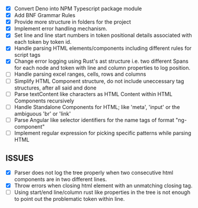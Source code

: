 - [x] Convert Deno into NPM Typescript package module
- [x] Add BNF Grammar Rules
- [x] Provide more structure in folders for the project
- [x] Implement error handling mechanism.
- [x] Set line and line start numbers in token positional details associated with each token by token id.
- [x] Handle parsing HTML elements/components including different rules for script tags
- [x] Change error logging using Rust's ast structure i.e. two different Spans for each node and token with line and column properties to log position.
- [ ] Handle parsing excel ranges, cells, rows and columns
- [ ] Simplify HTML Component structure, do not include uneccessary tag structures, after all said and done
- [ ] Parse textContent like characters as HTML Content within HTML Components recursively
- [ ] Handle Standalone Components for HTML; like 'meta', 'input' or the ambiguous 'br' or 'link'
- [ ] Parse Angular like selector identifiers for the name tags of format "ng-component"
- [ ] Implement regular expression for picking specific patterns while parsing HTML

## ISSUES

- [x] Parser does not log the tree properly when two consecutive html components are in two different lines.
- [x] Throw errors when closing html element with an unmatching closing tag.
- [ ] Using start/end line/column rust like properties in the tree is not enough to point out the problematic token within line.
